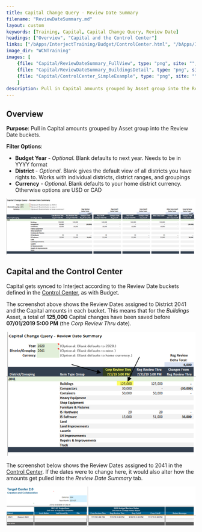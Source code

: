 ```yaml
---
title: Capital Change Query - Review Date Summary
filename: "ReviewDateSummary.md"
layout: custom
keywords: [Training, Capital, Capital Change Query, Review Date]
headings: ["Overview", "Capital and the Control Center"]
links: ["/bApps/InterjectTraining/Budget/ControlCenter.html", "/bApps/InterjectTraining/Budget/ControlCenter.html"]
image_dir: "WCNTraining"
images: [
	{file: "Capital/ReviewDateSummary_FullView", type: "png", site: "", cat: "", sub: "", report: "", ribbon: "", config: ""}, 
	{file: "Capital/ReviewDateSummary_BuildingsDetail", type: "png", site: "", cat: "", sub: "", report: "", ribbon: "", config: ""}, 
	{file: "Capital/ControlCenter_SimpleExample", type: "png", site: "", cat: "", sub: "", report: "", ribbon: "", config: ""}
	]
description: Pull in Capital amounts grouped by Asset group into the Review Date buckets.
---
```


## Overview

**Purpose**:  Pull in Capital amounts grouped by Asset group into the Review Date buckets.

**Filter Options**:

* **Budget Year** - *Optional*. Blank defaults to next year. Needs to be in YYYY format
* **District** - *Optional*. Blank gives the default view of all districts you have rights to. Works with individual districts, district ranges, and groupings
* **Currency** - *Optional*. Blank defaults to your home district currency. Otherwise options are USD or CAD

![](/images/WCNTraining/Capital/ReviewDateSummary_FullView.png)

## Capital and the Control Center

Capital gets synced to Interject according to the Review Date buckets defined in the [Control Center](/bApps/InterjectTraining/Budget/ControlCenter.html), as with Budget.

The screenshot above shows the Review Dates assigned to District 2041 and the Capital amounts in each bucket. This means that for the *Buildings* Asset, a total of **125,000** Capital changes have been saved before **07/01/2019 5:00 PM** (the *Corp Review Thru* date).

![](/images/WCNTraining/Capital/ReviewDateSummary_BuildingsDetail.png)

The screenshot below shows the Review Dates assigned to 2041 in the [Control Center](/bApps/InterjectTraining/Budget/ControlCenter.html). If the dates were to change here, it would also alter how the amounts get pulled into the *Review Date Summary* tab.

![](/images/WCNTraining/Capital/ControlCenter_SimpleExample.png)